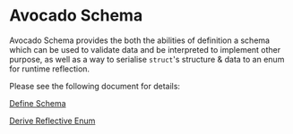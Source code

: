# Avocado Schema

Avocado Schema provides the both the abilities of definition a schema which can be used to validate data and be interpreted to implement other purpose, as well as a way to serialise `struct`'s structure & data to an enum for runtime reflection.

Please see the following document for details:

[Define Schema](https://github.com/zwnormal/avocado-schema/tree/main/schema)

[Derive Reflective Enum](https://github.com/zwnormal/avocado-schema/tree/main/schema_derive)
